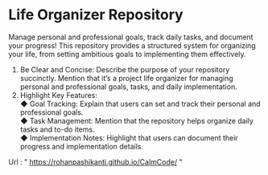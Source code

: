 # Life Organizer Repository 

Manage personal and professional goals, track daily tasks, and document your progress! This repository provides a structured system for organizing your life, from setting ambitious goals to implementing them effectively.
</br>
1. Be Clear and Concise: Describe the purpose of your repository succinctly. Mention that it’s a project life organizer for managing personal and professional goals, tasks, and daily implementation.
2. Highlight Key Features:</br>
◆ Goal Tracking: Explain that users can set and track their personal and professional goals.</br>
◆ Task Management: Mention that the repository helps organize daily tasks and to-do items.</br>
◆ Implementation Notes: Highlight that users can document their progress and implementation details.</br>


Url : " https://rohanpashikanti.github.io/CalmCode/ " 
